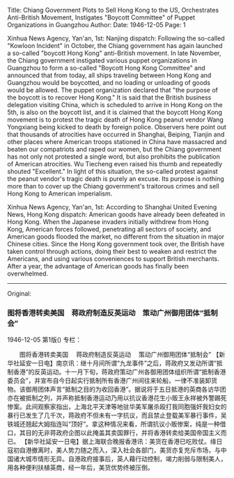 Title: Chiang Government Plots to Sell Hong Kong to the US, Orchestrates Anti-British Movement, Instigates "Boycott Committee" of Puppet Organizations in Guangzhou
Author:
Date: 1946-12-05
Page: 1

Xinhua News Agency, Yan'an, 1st: Nanjing dispatch: Following the so-called "Kowloon Incident" in October, the Chiang government has again launched a so-called "boycott Hong Kong" anti-British movement. In late November, the Chiang government instigated various puppet organizations in Guangzhou to form a so-called "Boycott Hong Kong Committee" and announced that from today, all ships traveling between Hong Kong and Guangzhou would be boycotted, and no loading or unloading of goods would be allowed. The puppet organization declared that "the purpose of the boycott is to recover Hong Kong." It is said that the British business delegation visiting China, which is scheduled to arrive in Hong Kong on the 5th, is also on the boycott list, and it is claimed that the boycott Hong Kong movement is to protest the tragic death of Hong Kong peanut vendor Wang Yongxiang being kicked to death by foreign police. Observers here point out that thousands of atrocities have occurred in Shanghai, Beiping, Tianjin and other places where American troops stationed in China have massacred and beaten our compatriots and raped our women, but the Chiang government has not only not protested a single word, but also prohibits the publication of American atrocities. Wu Tiecheng even raised his thumb and repeatedly shouted "Excellent." In light of this situation, the so-called protest against the peanut vendor's tragic death is purely an excuse. Its purpose is nothing more than to cover up the Chiang government's traitorous crimes and sell Hong Kong to American imperialism.

Xinhua News Agency, Yan'an, 1st: According to Shanghai United Evening News, Hong Kong dispatch: American goods have already been defeated in Hong Kong. When the Japanese invaders initially withdrew from Hong Kong, American forces followed, penetrating all sectors of society, and American goods flooded the market, no different from the situation in major Chinese cities. Since the Hong Kong government took over, the British have taken control through actions, doing their best to weaken and restrict the Americans, and using various conveniences to support British merchants. After a year, the advantage of American goods has finally been overwhelmed.



<hr /> 

Original: 


### 图将香港转卖美国　蒋政府制造反英运动　策动广州御用团体“抵制会”

1946-12-05
第1版()
专栏：

　　图将香港转卖美国
  　蒋政府制造反英运动
  　策动广州御用团体“抵制会”
    【新华社延安一日电】南京讯：继十月间所谓“九龙事件”之后，蒋政府又发动所谓“抵制香港”的反英运动。十一月下旬，蒋政府策动广州各御用团体组织所谓“抵制香港委员会”，并宣布自今日起实行抵制所有香港广州间往来轮船，一律不准装卸货物。该御用团体声言“抵制之目的为收回香港”。据说将于五日抵港的英商各访华团亦在被抵制之列，并声称抵制香港运动乃用以抗议香港花生小贩王永祥被外警踢死惨案。此间观察家指出，上海北平天津等地驻华美军屠杀殴打我同胞强奸我妇女的暴行已发生了几千次，蒋政府不但未有一字抗议，而且禁止登载美军暴行事件，吴铁城还翘起大姆指连叫“顶好”。拿这种情况来看，所谓抗议小贩惨案，纯是一种借口，其目的无非蒋政府企图以此掩盖其卖国罪行，并将香港转卖给美国帝国主义而已。
    【新华社延安一日电】据上海联合晚报香港讯：美货在香港已吃败仗。缘日寇初自港撤离时，美人势力随之而入，深入社会各部门，美货亦复充斥市场，与中国诸大城市情形无异。自港政府接事后，英人藉行动控制，竭力削弱与限制美人，用各种便利扶植英商，经一年后，美货优势终被压倒。
